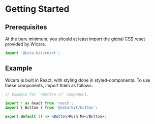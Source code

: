 # Getting Started

## Prerequisites

At the bare minimum, you should at least import the global CSS reset provided by Wicara.

```js
import '@kata-kit/reset';
```

## Example

Wicara is built in React, with styling done in styled-components. To use these components, import them as follows:

```jsx
// Example for `<Button />` component.

import * as React from 'react';
import { Button } from '@kata-kit/button';

export default () => <Button>Push Me</Button>;
```
